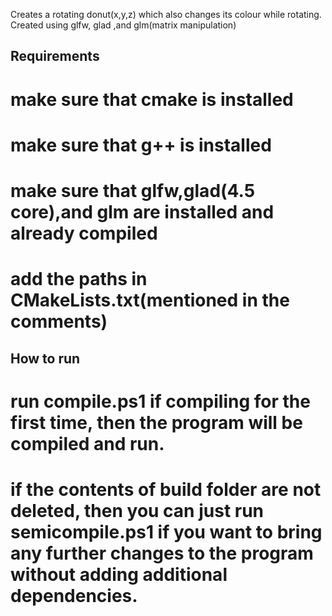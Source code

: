 Creates a rotating donut(x,y,z) which also changes its colour while rotating.
Created using glfw, glad ,and glm(matrix manipulation)
## Requirements
# make sure that cmake is installed
# make sure that g++ is installed
# make sure that glfw,glad(4.5 core),and glm are installed and already compiled
# add the paths in CMakeLists.txt(mentioned in the comments)

## How to run
# run compile.ps1 if compiling for the first time, then the program will be compiled and run.
# if the contents of build folder are not deleted, then you can just run semicompile.ps1 if you want to bring any further changes to the program without adding additional dependencies.